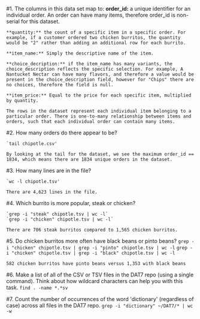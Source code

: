 #1. The columns in this data set map to:
	**order_id:** a unique identifier for an individual order. An order can have many items, therefore order_id is non-serial for this dataset.

	**quantity:** the count of a specific item in a specific order. For example, if a customer ordered two chicken burritos, the quantity would be "2" rather than adding an additional row for each burrito.

	**item_name:** Simply the descriptive name of the item.

	**choice_decription:** if the item_name has many variants, the choice_description reflects the specific selection. For example, A Nantucket Nectar can have many flavors, and therefore a value would be present in the choice_description field, however for "Chips" there are no choices, therefore the field is null.

	**item_price:** Equal to the price for each specific item, multiplied by quantity.

	The rows in the dataset represent each individual item belonging to a particular order. There is one-to-many relationship between items and orders, such that each individual order can contain many items.

#2. How many orders do there appear to be?

	`tail chipotle.csv'

	By looking at the tail for the dataset, we see the maximum order_id == 1834, which means there are 1834 unique orders in the dataset.

#3. How many lines are in the file?

	`wc -l chipotle.tsv'

	There are 4,623 lines in the file.

#4. Which burrito is more popular, steak or chicken?

	`grep -i "steak" chipotle.tsv | wc -l`
	`grep -i "chicken" chipotle.tsv | wc -l`

	There are 706 steak burritos compared to 1,565 chicken burritos.

#5. Do chicken burritos more often have black beans or pinto beans?
	`grep -i "chicken" chipotle.tsv | grep -i "pinto" chipotle.tsv | wc -l`
	`grep -i "chicken" chipotle.tsv | grep -i "black" chipotle.tsv | wc -l`

	582 chicken burritos have pinto beans versus 1,353 with black beans

#6. Make a list of all of the CSV or TSV files in the DAT7 repo (using a single command). Think about how wildcard characters can help you with this task.
	`find . -name *.*sv`

#7. Count the number of occurrences of the word 'dictionary' (regardless of case) across all files in the DAT7 repo.
	`grep -i "dictionary" ~/DAT7/* | wc -w`